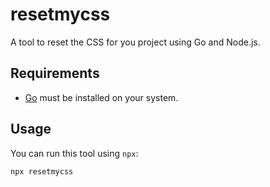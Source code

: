 # resetmycss

A tool to reset the CSS for you project using Go and Node.js.

## Requirements

- [Go](https://golang.org/doc/install) must be installed on your system.

## Usage

You can run this tool using `npx`:

```bash
npx resetmycss
```
